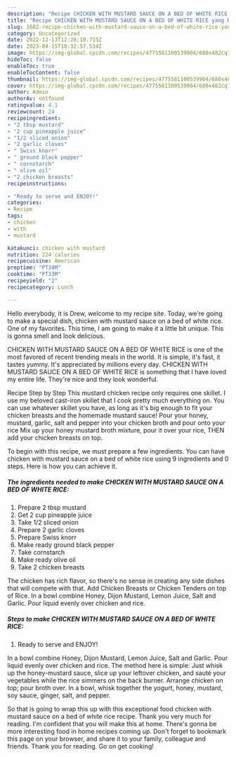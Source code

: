 ```yaml
---
description: "Recipe CHICKEN WITH MUSTARD SAUCE ON A BED OF WHITE RICE yang Delicious"
title: "Recipe CHICKEN WITH MUSTARD SAUCE ON A BED OF WHITE RICE yang Delicious"
slug: 1682-recipe-chicken-with-mustard-sauce-on-a-bed-of-white-rice-yang-delicious
category: Uncategorized
date: 2022-12-13T12:28:10.715Z
date: 2023-04-15T18:32:57.534Z
image: https://img-global.cpcdn.com/recipes/4775581100539904/680x482cq70/chicken-with-mustard-sauce-on-a-bed-of-white-rice-recipe-main-photo.jpg
hideToc: false
enableToc: true
enableTocContent: false
thumbnail: https://img-global.cpcdn.com/recipes/4775581100539904/680x482cq70/chicken-with-mustard-sauce-on-a-bed-of-white-rice-recipe-main-photo.jpg
cover: https://img-global.cpcdn.com/recipes/4775581100539904/680x482cq70/chicken-with-mustard-sauce-on-a-bed-of-white-rice-recipe-main-photo.jpg
author: Admin
authorAv: notfound
ratingvalue: 4.1
reviewcount: 24
recipeingredient:
- "2 tbsp mustard"
- "2 cup pineapple juice"
- "1/2 sliced onion"
- "2 garlic cloves"
- " Swiss knorr"
- " ground black pepper"
- " cornstarch"
- " olive oil"
- "2 chicken breasts"
recipeinstructions:

- "Ready to serve and ENJOY!"
categories:
- Recipe
tags:
- chicken
- with
- mustard

katakunci: chicken with mustard 
nutrition: 224 calories
recipecuisine: American
preptime: "PT34M"
cooktime: "PT33M"
recipeyield: "2"
recipecategory: Lunch

---
```



Hello everybody, it is Drew, welcome to my recipe site. Today, we're going to make a special dish, chicken with mustard sauce on a bed of white rice. One of my favorites. This time, I am going to make it a little bit unique. This is gonna smell and look delicious.

CHICKEN WITH MUSTARD SAUCE ON A BED OF WHITE RICE is one of the most favored of recent trending meals in the world. It is simple, it's fast, it tastes yummy. It's appreciated by millions every day. CHICKEN WITH MUSTARD SAUCE ON A BED OF WHITE RICE is something that I have loved my entire life. They're nice and they look wonderful.

Recipe Step by Step This mustard chicken recipe only requires one skillet. I use my beloved cast-iron skillet that I cook pretty much everything on. You can use whatever skillet you have, as long as it&#39;s big enough to fit your chicken breasts and the homemade mustard sauce! Pour your honey, mustard, garlic, salt and pepper into your chicken broth and pour onto your rice Mix up your honey mustard broth mixture, pour it over your rice, THEN add your chicken breasts on top.


To begin with this recipe, we must prepare a few ingredients. You can have chicken with mustard sauce on a bed of white rice using 9 ingredients and 0 steps. Here is how you can achieve it.

<!--inarticleads1-->

##### The ingredients needed to make CHICKEN WITH MUSTARD SAUCE ON A BED OF WHITE RICE:

1. Prepare 2 tbsp mustard
1. Get 2 cup pineapple juice
1. Take 1/2 sliced onion
1. Prepare 2 garlic cloves
1. Prepare  Swiss knorr
1. Make ready  ground black pepper
1. Take  cornstarch
1. Make ready  olive oil
1. Take 2 chicken breasts


The chicken has rich flavor, so there&#39;s no sense in creating any side dishes that will compete with that. Add Chicken Breasts or Chicken Tenders on top of Rice. In a bowl combine Honey, Dijon Mustard, Lemon Juice, Salt and Garlic. Pour liquid evenly over chicken and rice. 

<!--inarticleads2-->

##### Steps to make CHICKEN WITH MUSTARD SAUCE ON A BED OF WHITE RICE:


1. Ready to serve and ENJOY!

In a bowl combine Honey, Dijon Mustard, Lemon Juice, Salt and Garlic. Pour liquid evenly over chicken and rice. The method here is simple: Just whisk up the honey-mustard sauce, slice up your leftover chicken, and sauté your vegetables while the rice simmers on the back burner. Arrange chicken on top; pour broth over. In a bowl, whisk together the yogurt, honey, mustard, soy sauce, ginger, salt, and pepper. 

So that is going to wrap this up with this exceptional food chicken with mustard sauce on a bed of white rice recipe. Thank you very much for reading. I'm confident that you will make this at home. There's gonna be more interesting food in home recipes coming up. Don't forget to bookmark this page on your browser, and share it to your family, colleague and friends. Thank you for reading. Go on get cooking!
